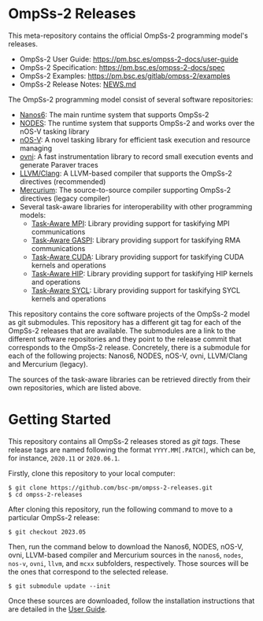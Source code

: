# OmpSs-2 Releases

This meta-repository contains the official OmpSs-2 programming model's releases.

* OmpSs-2 User Guide: https://pm.bsc.es/ompss-2-docs/user-guide  
* OmpSs-2 Specification: https://pm.bsc.es/ompss-2-docs/spec  
* OmpSs-2 Examples: https://pm.bsc.es/gitlab/ompss-2/examples  
* OmpSs-2 Release Notes: [NEWS.md](./NEWS.md)

The OmpSs-2 programming model consist of several software repositories:

* [Nanos6](https://github.com/bsc-pm/nanos6): The main runtime system that supports OmpSs-2
* [NODES](https://github.com/bsc-pm/nodes): The runtime system that supports OmpSs-2 and works over the nOS-V tasking library
* [nOS-V](https://github.com/bsc-pm/nos-v): A novel tasking library for efficient task execution and resource managing
* [ovni](https://github.com/bsc-pm/ovni): A fast instrumentation library to record small execution events and generate Paraver traces
* [LLVM/Clang](https://github.com/bsc-pm/llvm): A LLVM-based compiler that supports the OmpSs-2 directives (recommended)
* [Mercurium](https://github.com/bsc-pm/mcxx): The source-to-source compiler supporting OmpSs-2 directives (legacy compiler)
* Several task-aware libraries for interoperability with other programming models:
  * [Task-Aware MPI](https://github.com/bsc-pm/tampi): Library providing support for taskifying MPI communications
  * [Task-Aware GASPI](https://github.com/bsc-pm/tagaspi): Library providing support for taskifying RMA communications
  * [Task-Aware CUDA](https://github.com/bsc-pm/tacuda): Library providing support for taskifying CUDA kernels and operations
  * [Task-Aware HIP](https://github.com/bsc-pm/tahip): Library providing support for taskifying HIP kernels and operations
  * [Task-Aware SYCL](https://github.com/bsc-pm/tasycl): Library providing support for taskifying SYCL kernels and operations

This repository contains the core software projects of the OmpSs-2 model as git submodules.
This repository has a different git tag for each of the OmpSs-2 releases that are available.
The submodules are a link to the different software repositories and they point to the release
commit that corresponds to the OmpSs-2 release. Concretely, there is a submodule for each of
the following projects: Nanos6, NODES, nOS-V, ovni, LLVM/Clang and Mercurium (legacy).

The sources of the task-aware libraries can be retrieved directly from their own repositories,
which are listed above.

# Getting Started

This repository contains all OmpSs-2 releases stored as *git tags*. These release
tags are named following the format `YYYY.MM[.PATCH]`, which can be, for instance,
`2020.11` or `2020.06.1`.

Firstly, clone this repository to your local computer:

```
$ git clone https://github.com/bsc-pm/ompss-2-releases.git
$ cd ompss-2-releases
```

After cloning this repository, run the following command to move to a particular
OmpSs-2 release:

```
$ git checkout 2023.05
```

Then, run the command below to download the Nanos6, NODES, nOS-V, ovni, LLVM-based compiler
and Mercurium sources in the `nanos6`, `nodes`, `nos-v`, `ovni`, `llvm`, and `mcxx` subfolders,
respectively. Those sources will be the ones that correspond to the selected release.

```
$ git submodule update --init
```

Once these sources are downloaded, follow the installation instructions that are
detailed in the [User Guide](https://pm.bsc.es/ompss-2-docs/user-guide).
